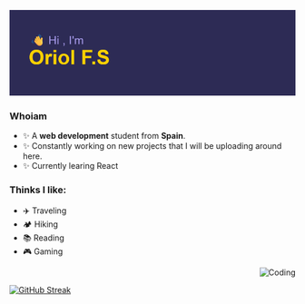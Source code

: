 [![MasterHead](header.png)](https://github.com/OriolFiblaSancho)

### Whoiam
- ✨ A <b>web development</b> student from <b>Spain</b>. 
- ✨ Constantly working on new projects that I will be uploading around here.
- ✨ Currently learing React

### Thinks I like:
- ✈️ Traveling
- 🏕️ Hiking
- 📚 Reading
- 🎮 Gaming


<div align="right">
  <img alt="Coding" width="200" src="https://github.com/user-attachments/assets/d4254e5e-ed00-4ec1-802e-8c642b0ac761">
</div>


[![GitHub Streak](https://streak-stats.demolab.com?user=OriolFiblaSancho&theme=shades-of-purple)](https://git.io/streak-stats)


